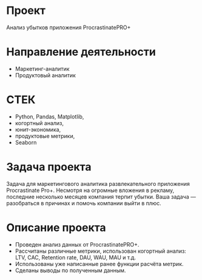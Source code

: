 # Проект
Анализ убытков приложения ProcrastinatePRO+
# Направление деятельности
* Маркетинг-аналитик
* Продуктовый аналитик
# СТЕК
* Python, Pandas, Matplotlib,
* когортный анализ,
* юнит-экономика,
* продуктовые метрики,
* Seaborn
# Задача проекта
Задача для маркетингового аналитика развлекательного приложения Procrastinate Pro+.
Несмотря на огромные вложения в рекламу, последние несколько месяцев компания терпит убытки.
Ваша задача — разобраться в причинах и помочь компании выйти в плюс.
# Описание проекта
* Проведен анализ данных от ProcrastinatePRO+.
* Рассчитаны различные метрики, использован когортный анализ: LTV, CAC, Retention rate, DAU, WAU, MAU и т.д. 
* Использованы уже написанные ранее функции расчёта метрик. 
* Сделаны выводы по полученным данным.
